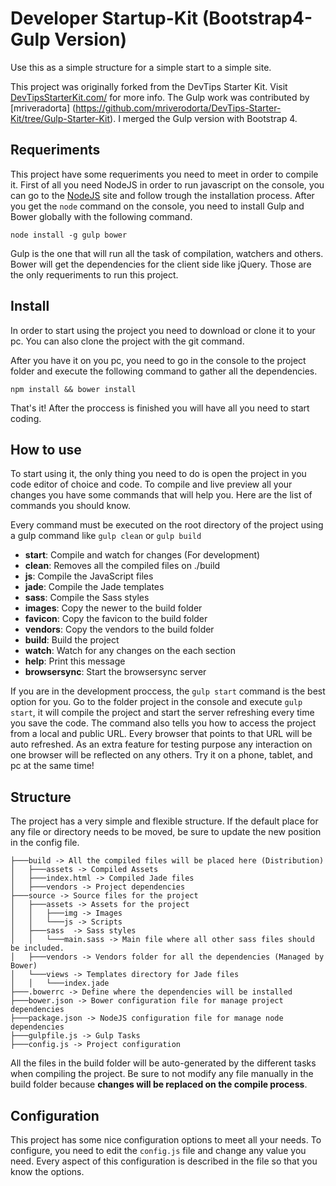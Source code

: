 # Developer Startup-Kit (Bootstrap4-Gulp Version)

Use this as a simple structure for a simple start to a simple site.

This project was originally forked from the DevTips Starter Kit. Visit [DevTipsStarterKit.com/](http://devtipsstarterkit.com) for more info. The Gulp work was contributed by [mriveradorta] (https://github.com/mriverodorta/DevTips-Starter-Kit/tree/Gulp-Starter-Kit). I merged the Gulp version with Bootstrap 4. 

## Requeriments
This project have some requeriments you need to meet in order to compile it. First of all you need NodeJS in order to run javascript on the console, you can go to the [NodeJS](http://nodejs.rg) site and follow trough the installation process. After you get the `node` command on the console, you need to install Gulp and Bower globally with the following command.

```
node install -g gulp bower
```

Gulp is the one that will run all the task of compilation, watchers and others. Bower will get the dependencies for the client side like jQuery. Those are the only requeriments to run this project.

## Install
In order to start using the project you need to download or clone it to your pc. You can also clone the project with the git command.

After you have it on you pc, you need to go in the console to the project folder and execute the following command to gather all the dependencies.
```
npm install && bower install
```
That's it! After the proccess is finished you will have all you need to start coding.

## How to use
To start using it, the only thing you need to do is open the project in you code editor of choice and code. To compile and live preview all your changes you have some commands that will help you. Here are the list of commands you should know.

Every command must be executed on the root directory of the project using a gulp command like `gulp clean` or `gulp build`

* **start**: Compile and watch for changes (For development)
* **clean**: Removes all the compiled files on ./build
* **js**: Compile the JavaScript files
* **jade**: Compile the Jade templates
* **sass**: Compile the Sass styles
* **images**: Copy the newer to the build folder
* **favicon**: Copy the favicon to the build folder
* **vendors**: Copy the vendors to the build folder
* **build**: Build the project
* **watch**: Watch for any changes on the each section
* **help**: Print this message
* **browsersync**: Start the browsersync server

If you are in the development proccess, the `gulp start` command is the best option for you. Go to the folder project in the console and execute `gulp start`, it will compile the project and start the server refreshing every time you save the code. The command also tells you how to access the project from a local and public URL. Every browser that points to that URL will be auto refreshed. As an extra feature for testing purpose any interaction on one browser will be reflected on any others. Try it on a phone, tablet, and pc at the same time!

## Structure
The project has a very simple and flexible structure. If the default place for any file or directory needs to be moved, be sure to update the new position in the config file.

```
├───build -> All the compiled files will be placed here (Distribution)
│   ├───assets -> Compiled Assets
│   ├───index.html -> Compiled Jade files
│   ├───vendors -> Project dependencies
├───source -> Source files for the project
│   ├───assets -> Assets for the project
│   │   ├───img -> Images
│   │   └───js -> Scripts
│   ├───sass  -> Sass styles
│   │   └───main.sass -> Main file where all other sass files should be included.
│   ├───vendors -> Vendors folder for all the dependencies (Managed by Bower)
│   └───views -> Templates directory for Jade files
│   │   └───index.jade
├───.bowerrc -> Define where the dependencies will be installed
├───bower.json -> Bower configuration file for manage project dependencies
├───package.json -> NodeJS configuration file for manage node dependencies
├───gulpfile.js -> Gulp Tasks
├───config.js -> Project configuration
```
All the files in the build folder will be auto-generated by the different tasks when compiling the project. Be sure to not modify any file manually in the build folder because **changes will be replaced on the compile process**.

## Configuration
This project has some nice configuration options to meet all your needs. To configure, you need to edit the `config.js` file and change any value you need. Every aspect of this configuration is described in the file so that you know the options.
